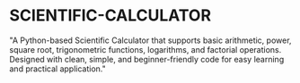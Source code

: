 # SCIENTIFIC-CALCULATOR
"A Python-based Scientific Calculator that supports basic arithmetic, power, square root, trigonometric functions, logarithms, and factorial operations. Designed with clean, simple, and beginner-friendly code for easy learning and practical application."
